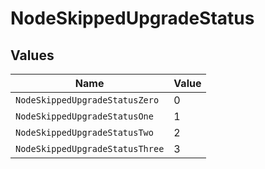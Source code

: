 # NodeSkippedUpgradeStatus


## Values

| Name                            | Value                           |
| ------------------------------- | ------------------------------- |
| `NodeSkippedUpgradeStatusZero`  | 0                               |
| `NodeSkippedUpgradeStatusOne`   | 1                               |
| `NodeSkippedUpgradeStatusTwo`   | 2                               |
| `NodeSkippedUpgradeStatusThree` | 3                               |
